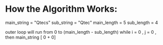 # How the Algorithm Works:

main_string = "Qtecs"
sub_string = "Qtec"
main_length = 5
sub_length = 4

outer loop will run from 0 to (main_length - sub_length)
while i = 0 , j = 0 , then main_string [ 0 + 0]
